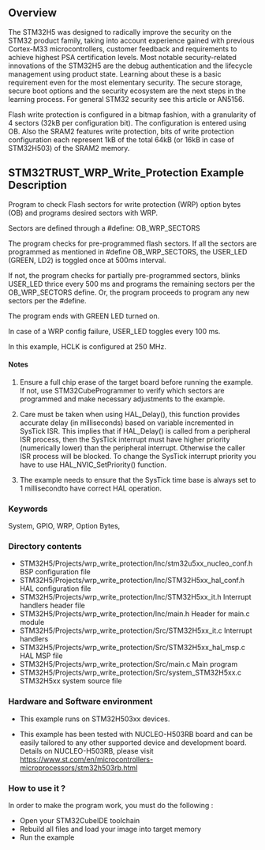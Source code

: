 ## Overview

The STM32H5 was designed to radically improve the security on the STM32 product family, taking into account experience gained with previous Cortex-M33 microcontrollers, customer feedback and requirements to achieve highest PSA certification levels.
Most notable security-related innovations of the STM32H5 are the debug authentication and the lifecycle management using product state. Learning about these is a basic requirement even for the most elementary security. The secure storage, secure boot options and the security ecosystem are the next steps in the learning process.
For general STM32 security see this article or AN5156.

Flash write protection is configured in a bitmap fashion, with a granularity of 4 sectors (32kB per configuration bit). The configuration is entered using OB.
Also the SRAM2 features write protection, bits of write protection configuration each represent 1kB of the total 64kB (or 16kB in case of STM32H503) of the SRAM2 memory.

## <b>STM32TRUST_WRP_Write_Protection Example Description</b>

Program to check Flash sectors for write protection (WRP) option bytes (OB) and programs desired sectors with WRP.

Sectors are defined through a #define: OB_WRP_SECTORS

The program checks for pre-programmed flash sectors. If all the sectors are programmed as mentioned in #define OB_WRP_SECTORS, the USER_LED (GREEN, LD2) is toggled once at 500ms interval.

If not, the program checks for partially pre-programmed sectors, blinks USER_LED thrice every 500 ms and programs the remaining sectors per the OB_WRP_SECTORS define. Or, the program proceeds to program any new sectors per the #define.

The program ends with GREEN LED turned on.

In case of a WRP config failure, USER_LED toggles every 100 ms.

In this example, HCLK is configured at 250 MHz.

#### <b>Notes</b>

 1. Ensure a full chip erase of the target board before running the example. If not, use STM32CubeProgrammer to verify which sectors are programmed and make necessary adjustments to the example. 
 
 2. Care must be taken when using HAL_Delay(), this function provides accurate delay (in milliseconds) based on variable incremented in SysTick ISR. This implies that if HAL_Delay() is called from a peripheral ISR process, then the SysTick interrupt must have higher priority (numerically lower) than the peripheral interrupt. Otherwise the caller ISR process will be blocked. To change the SysTick interrupt priority you have to use HAL_NVIC_SetPriority() function.

 3. The example needs to ensure that the SysTick time base is always  set to 1 millisecondto have correct HAL operation.

### <b>Keywords</b>

System, GPIO, WRP, Option Bytes,

### <b>Directory contents</b>

  - STM32H5/Projects/wrp_write_protection/Inc/stm32u5xx_nucleo_conf.h BSP configuration file
  - STM32H5/Projects/wrp_write_protection/Inc/STM32H5xx_hal_conf.h    HAL configuration file
  - STM32H5/Projects/wrp_write_protection/Inc/STM32H5xx_it.h          Interrupt handlers header file
  - STM32H5/Projects/wrp_write_protection/Inc/main.h                  Header for main.c module
  - STM32H5/Projects/wrp_write_protection/Src/STM32H5xx_it.c          Interrupt handlers
  - STM32H5/Projects/wrp_write_protection/Src/STM32H5xx_hal_msp.c     HAL MSP file
  - STM32H5/Projects/wrp_write_protection/Src/main.c                  Main program
  - STM32H5/Projects/wrp_write_protection/Src/system_STM32H5xx.c      STM32H5xx system source file

### <b>Hardware and Software environment</b>

  - This example runs on STM32H503xx devices.

  - This example has been tested with NUCLEO-H503RB board and can be
    easily tailored to any other supported device and development board. Details on NUCLEO-H503RB, please visit https://www.st.com/en/microcontrollers-microprocessors/stm32h503rb.html
    

### <b>How to use it ?</b>

In order to make the program work, you must do the following :

 - Open your STM32CubeIDE toolchain
 - Rebuild all files and load your image into target memory
 - Run the example
